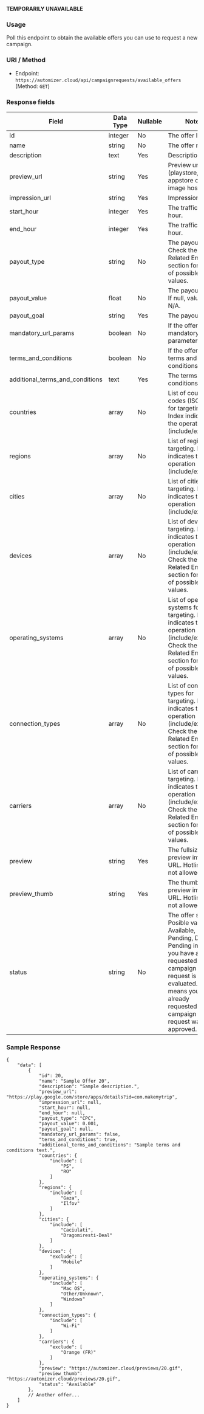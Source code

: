 **TEMPORARILY UNAVAILABLE**

### Usage

Poll this endpoint to obtain the available offers you can use to request a new campaign.

### URI / Method

* Endpoint: `https://automizer.cloud/api/campaignrequests/available_offers` (Method: `GET`)

### Response fields

Field                           | Data Type | Nullable | Notes
------------------------------- | --------- | -------- | --------------------------------------------------------------
id                              | integer   | No       | The offer ID.
name                            | string    | No       | The offer name.
description                     | text      | Yes      | Description text.
preview_url                     | string    | Yes      | Preview url (playstore, appstore or image hosting).
impression_url                  | string    | Yes      | Impression url.
start_hour                      | integer   | Yes      | The traffic start hour. 
end_hour                        | integer   | Yes      | The traffic end hour.
payout_type                     | string    | No       | The payout type. Check the Related Entities section for a list of possible values.
payout_value                    | float     | No       | The payout value. If null, value is N/A.
payout_goal                     | string    | Yes      | The payout goal.
mandatory_url_params            | boolean   | No       | If the offer has mandatory URL parameters.
terms_and_conditions            | boolean   | No       | If the offer has terms and conditions.
additional_terms_and_conditions | text      | Yes      | The terms and conditions text.
countries                       | array     | No       | List of country codes (ISO 3166) for targeting. Index indicates the operation (include/exclude).
regions                         | array     | No       | List of regions for targeting. Index indicates the operation (include/exclude).
cities                          | array     | No       | List of cities for targeting. Index indicates the operation (include/exclude).
devices                         | array     | No       | List of devices for targeting. Index indicates the operation (include/exclude). Check the Related Entities section for a list of possible values.  
operating_systems               | array     | No       | List of operating systems for targeting. Index indicates the operation (include/exclude). Check the Related Entities section for a list of possible values.
connection_types                | array     | No       | List of connection types for targeting. Index indicates the operation (include/exclude). Check the Related Entities section for a list of possible values.
carriers                        | array     | No       | List of carriers for targeting. Index indicates the operation (include/exclude). Check the Related Entities section for a list of possible values.
preview                         | string    | Yes      | The fullsize preview image URL. Hotlinking not allowed.
preview_thumb                   | string    | Yes      | The thumbnail preview image URL. Hotlinking not allowed.
status                          | string    | No       | The offer status. Posible values: Available, Pending, Denied. Pending indicates you have already requested a campaign and the request is being evaluated. Denied means you have already requested a campaign and the request was not approved. 

### Sample Response

```
{
    "data": [
        {
            "id": 20,
            "name": "Sample Offer 20",
            "description": "Sample description.",
            "preview_url": "https://play.google.com/store/apps/details?id=com.makemytrip",
            "impression_url": null,
            "start_hour": null,
            "end_hour": null,
            "payout_type": "CPC",
            "payout_value": 0.001,
            "payout_goal": null,
            "mandatory_url_params": false,
            "terms_and_conditions": true,
            "additional_terms_and_conditions": "Sample terms and conditions text.",
            "countries": {
                "include": [
                    "PS",
                    "RO"
                ]
            },
            "regions": {
                "include": [
                    "Gaza",
                    "Ilfov"
                ]
            },
            "cities": {
                "include": [
                    "Caciulati",
                    "Dragomiresti-Deal"
                ]
            },
            "devices": {
                "exclude": [
                    "Mobile"
                ]
            },
            "operating_systems": {
                "include": [
                    "Mac OS",
                    "Other/Unknown",
                    "Windows"
                ]
            },
            "connection_types": {
                "include": [
                    "Wi-Fi"
                ]
            },
            "carriers": {
                "exclude": [
                    "Orange (FR)"
                ]
            },
            "preview": "https://automizer.cloud/previews/20.gif",
            "preview_thumb": "https://automizer.cloud/previews/20.gif",
            "status": "Available"
        },
        // Another offer...
    ]
}
```
